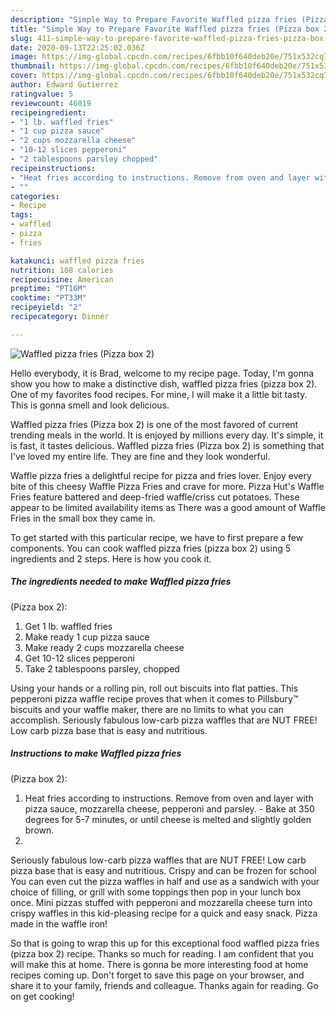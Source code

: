 ```yaml
---
description: "Simple Way to Prepare Favorite Waffled pizza fries (Pizza box 2)"
title: "Simple Way to Prepare Favorite Waffled pizza fries (Pizza box 2)"
slug: 411-simple-way-to-prepare-favorite-waffled-pizza-fries-pizza-box-2
date: 2020-09-13T22:25:02.036Z
image: https://img-global.cpcdn.com/recipes/6fbb10f640deb20e/751x532cq70/waffled-pizza-fries-pizza-box-2-recipe-main-photo.jpg
thumbnail: https://img-global.cpcdn.com/recipes/6fbb10f640deb20e/751x532cq70/waffled-pizza-fries-pizza-box-2-recipe-main-photo.jpg
cover: https://img-global.cpcdn.com/recipes/6fbb10f640deb20e/751x532cq70/waffled-pizza-fries-pizza-box-2-recipe-main-photo.jpg
author: Edward Gutierrez
ratingvalue: 5
reviewcount: 46019
recipeingredient:
- "1 lb. waffled fries"
- "1 cup pizza sauce"
- "2 cups mozzarella cheese"
- "10-12 slices pepperoni"
- "2 tablespoons parsley chopped"
recipeinstructions:
- "Heat fries according to instructions. Remove from oven and layer with pizza sauce, mozzarella cheese, pepperoni and parsley. Bake at 350 degrees for 5-7 minutes, or until cheese is melted and slightly golden brown."
- ""
categories:
- Recipe
tags:
- waffled
- pizza
- fries

katakunci: waffled pizza fries 
nutrition: 108 calories
recipecuisine: American
preptime: "PT16M"
cooktime: "PT33M"
recipeyield: "2"
recipecategory: Dinner

---
```



![Waffled pizza fries
(Pizza box 2)](https://img-global.cpcdn.com/recipes/6fbb10f640deb20e/751x532cq70/waffled-pizza-fries-pizza-box-2-recipe-main-photo.jpg)

Hello everybody, it is Brad, welcome to my recipe page. Today, I'm gonna show you how to make a distinctive dish, waffled pizza fries
(pizza box 2). One of my favorites food recipes. For mine, I will make it a little bit tasty. This is gonna smell and look delicious.

Waffled pizza fries
(Pizza box 2) is one of the most favored of current trending meals in the world. It is enjoyed by millions every day. It's simple, it is fast, it tastes delicious. Waffled pizza fries
(Pizza box 2) is something that I've loved my entire life. They are fine and they look wonderful.

Waffle pizza fries a delightful recipe for pizza and fries lover. Enjoy every bite of this cheesy Waffle Pizza Fries and crave for more. Pizza Hut&#39;s Waffle Fries feature battered and deep-fried waffle/criss cut potatoes. These appear to be limited availability items as There was a good amount of Waffle Fries in the small box they came in.


To get started with this particular recipe, we have to first prepare a few components. You can cook waffled pizza fries
(pizza box 2) using 5 ingredients and 2 steps. Here is how you cook it.

<!--inarticleads1-->

##### The ingredients needed to make Waffled pizza fries
(Pizza box 2):

1. Get 1 lb. waffled fries
1. Make ready 1 cup pizza sauce
1. Make ready 2 cups mozzarella cheese
1. Get 10-12 slices pepperoni
1. Take 2 tablespoons parsley, chopped


Using your hands or a rolling pin, roll out biscuits into flat patties. This pepperoni pizza waffle recipe proves that when it comes to Pillsbury™ biscuits and your waffle maker, there are no limits to what you can accomplish. Seriously fabulous low-carb pizza waffles that are NUT FREE! Low carb pizza base that is easy and nutritious. 

<!--inarticleads2-->

##### Instructions to make Waffled pizza fries
(Pizza box 2):

1. Heat fries according to instructions. Remove from oven and layer with pizza sauce, mozzarella cheese, pepperoni and parsley. - Bake at 350 degrees for 5-7 minutes, or until cheese is melted and slightly golden brown.
1. 


Seriously fabulous low-carb pizza waffles that are NUT FREE! Low carb pizza base that is easy and nutritious. Crispy and can be frozen for school You can even cut the pizza waffles in half and use as a sandwich with your choice of filling, or grill with some toppings then pop in your lunch box once. Mini pizzas stuffed with pepperoni and mozzarella cheese turn into crispy waffles in this kid-pleasing recipe for a quick and easy snack. Pizza made in the waffle iron! 

So that is going to wrap this up for this exceptional food waffled pizza fries
(pizza box 2) recipe. Thanks so much for reading. I am confident that you will make this at home. There is gonna be more interesting food at home recipes coming up. Don't forget to save this page on your browser, and share it to your family, friends and colleague. Thanks again for reading. Go on get cooking!
